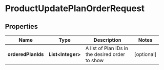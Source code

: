 

# ProductUpdatePlanOrderRequest


## Properties

| Name | Type | Description | Notes |
|------------ | ------------- | ------------- | -------------|
|**orderedPlanIds** | **List&lt;Integer&gt;** | A list of Plan IDs in the desired order to show |  [optional] |



